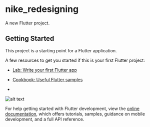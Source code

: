 # nike_redesigning

A new Flutter project.

## Getting Started

This project is a starting point for a Flutter application.

A few resources to get you started if this is your first Flutter project:

- [Lab: Write your first Flutter app](https://docs.flutter.dev/get-started/codelab)
- [Cookbook: Useful Flutter samples](https://docs.flutter.dev/cookbook)

- 
![alt text](https://github.com/NimeshVasani/nike_redesigning/blob/main/nike_redesigning_ss_2.png)


For help getting started with Flutter development, view the
[online documentation](https://docs.flutter.dev/), which offers tutorials,
samples, guidance on mobile development, and a full API reference.
